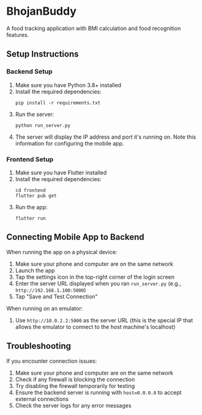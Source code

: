 # BhojanBuddy

A food tracking application with BMI calculation and food recognition features.

## Setup Instructions

### Backend Setup

1. Make sure you have Python 3.8+ installed
2. Install the required dependencies:
   ```
   pip install -r requirements.txt
   ```
3. Run the server:
   ```
   python run_server.py
   ```
4. The server will display the IP address and port it's running on. Note this information for configuring the mobile app.

### Frontend Setup

1. Make sure you have Flutter installed
2. Install the required dependencies:
   ```
   cd frontend
   flutter pub get
   ```
3. Run the app:
   ```
   flutter run
   ```

## Connecting Mobile App to Backend

When running the app on a physical device:

1. Make sure your phone and computer are on the same network
2. Launch the app
3. Tap the settings icon in the top-right corner of the login screen
4. Enter the server URL displayed when you ran `run_server.py` (e.g., `http://192.168.1.100:5000`)
5. Tap "Save and Test Connection"

When running on an emulator:

1. Use `http://10.0.2.2:5000` as the server URL (this is the special IP that allows the emulator to connect to the host machine's localhost)

## Troubleshooting

If you encounter connection issues:

1. Make sure your phone and computer are on the same network
2. Check if any firewall is blocking the connection
3. Try disabling the firewall temporarily for testing
4. Ensure the backend server is running with `host=0.0.0.0` to accept external connections
5. Check the server logs for any error messages
